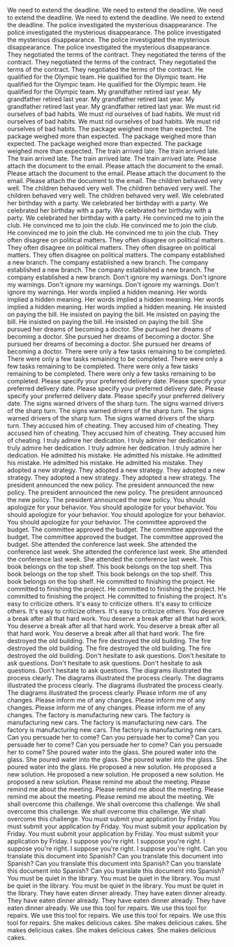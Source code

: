 We need to extend the deadline.
We need to extend the deadline.
We need to extend the deadline.
We need to extend the deadline.
We need to extend the deadline.
The police investigated the mysterious disappearance.
The police investigated the mysterious disappearance.
The police investigated the mysterious disappearance.
The police investigated the mysterious disappearance.
The police investigated the mysterious disappearance.
They negotiated the terms of the contract.
They negotiated the terms of the contract.
They negotiated the terms of the contract.
They negotiated the terms of the contract.
They negotiated the terms of the contract.
He qualified for the Olympic team.
He qualified for the Olympic team.
He qualified for the Olympic team.
He qualified for the Olympic team.
He qualified for the Olympic team.
My grandfather retired last year.
My grandfather retired last year.
My grandfather retired last year.
My grandfather retired last year.
My grandfather retired last year.
We must rid ourselves of bad habits.
We must rid ourselves of bad habits.
We must rid ourselves of bad habits.
We must rid ourselves of bad habits.
We must rid ourselves of bad habits.
The package weighed more than expected.
The package weighed more than expected.
The package weighed more than expected.
The package weighed more than expected.
The package weighed more than expected.
The train arrived late.
The train arrived late.
The train arrived late.
The train arrived late.
The train arrived late.
Please attach the document to the email.
Please attach the document to the email.
Please attach the document to the email.
Please attach the document to the email.
Please attach the document to the email.
The children behaved very well.
The children behaved very well.
The children behaved very well.
The children behaved very well.
The children behaved very well.
We celebrated her birthday with a party.
We celebrated her birthday with a party.
We celebrated her birthday with a party.
We celebrated her birthday with a party.
We celebrated her birthday with a party.
He convinced me to join the club.
He convinced me to join the club.
He convinced me to join the club.
He convinced me to join the club.
He convinced me to join the club.
They often disagree on political matters.
They often disagree on political matters.
They often disagree on political matters.
They often disagree on political matters.
They often disagree on political matters.
The company established a new branch.
The company established a new branch.
The company established a new branch.
The company established a new branch.
The company established a new branch.
Don't ignore my warnings.
Don't ignore my warnings.
Don't ignore my warnings.
Don't ignore my warnings.
Don't ignore my warnings.
Her words implied a hidden meaning.
Her words implied a hidden meaning.
Her words implied a hidden meaning.
Her words implied a hidden meaning.
Her words implied a hidden meaning.
He insisted on paying the bill.
He insisted on paying the bill.
He insisted on paying the bill.
He insisted on paying the bill.
He insisted on paying the bill.
She pursued her dreams of becoming a doctor.
She pursued her dreams of becoming a doctor.
She pursued her dreams of becoming a doctor.
She pursued her dreams of becoming a doctor.
She pursued her dreams of becoming a doctor.
There were only a few tasks remaining to be completed.
There were only a few tasks remaining to be completed.
There were only a few tasks remaining to be completed.
There were only a few tasks remaining to be completed.
There were only a few tasks remaining to be completed.
Please specify your preferred delivery date.
Please specify your preferred delivery date.
Please specify your preferred delivery date.
Please specify your preferred delivery date.
Please specify your preferred delivery date.
The signs warned drivers of the sharp turn.
The signs warned drivers of the sharp turn.
The signs warned drivers of the sharp turn.
The signs warned drivers of the sharp turn.
The signs warned drivers of the sharp turn.
They accused him of cheating.
They accused him of cheating.
They accused him of cheating.
They accused him of cheating.
They accused him of cheating.
I truly admire her dedication.
I truly admire her dedication.
I truly admire her dedication.
I truly admire her dedication.
I truly admire her dedication.
He admitted his mistake.
He admitted his mistake.
He admitted his mistake.
He admitted his mistake.
He admitted his mistake.
They adopted a new strategy.
They adopted a new strategy.
They adopted a new strategy.
They adopted a new strategy.
They adopted a new strategy.
The president announced the new policy.
The president announced the new policy.
The president announced the new policy.
The president announced the new policy.
The president announced the new policy.
You should apologize for your behavior.
You should apologize for your behavior.
You should apologize for your behavior.
You should apologize for your behavior.
You should apologize for your behavior.
The committee approved the budget.
The committee approved the budget.
The committee approved the budget.
The committee approved the budget.
The committee approved the budget.
She attended the conference last week.
She attended the conference last week.
She attended the conference last week.
She attended the conference last week.
She attended the conference last week.
This book belongs on the top shelf.
This book belongs on the top shelf.
This book belongs on the top shelf.
This book belongs on the top shelf.
This book belongs on the top shelf.
He committed to finishing the project.
He committed to finishing the project.
He committed to finishing the project.
He committed to finishing the project.
He committed to finishing the project.
It's easy to criticize others.
It's easy to criticize others.
It's easy to criticize others.
It's easy to criticize others.
It's easy to criticize others.
You deserve a break after all that hard work.
You deserve a break after all that hard work.
You deserve a break after all that hard work.
You deserve a break after all that hard work.
You deserve a break after all that hard work.
The fire destroyed the old building.
The fire destroyed the old building.
The fire destroyed the old building.
The fire destroyed the old building.
The fire destroyed the old building.
Don't hesitate to ask questions.
Don't hesitate to ask questions.
Don't hesitate to ask questions.
Don't hesitate to ask questions.
Don't hesitate to ask questions.
The diagrams illustrated the process clearly.
The diagrams illustrated the process clearly.
The diagrams illustrated the process clearly.
The diagrams illustrated the process clearly.
The diagrams illustrated the process clearly.
Please inform me of any changes.
Please inform me of any changes.
Please inform me of any changes.
Please inform me of any changes.
Please inform me of any changes.
The factory is manufacturing new cars.
The factory is manufacturing new cars.
The factory is manufacturing new cars.
The factory is manufacturing new cars.
The factory is manufacturing new cars.
Can you persuade her to come?
Can you persuade her to come?
Can you persuade her to come?
Can you persuade her to come?
Can you persuade her to come?
She poured water into the glass.
She poured water into the glass.
She poured water into the glass.
She poured water into the glass.
She poured water into the glass.
He proposed a new solution.
He proposed a new solution.
He proposed a new solution.
He proposed a new solution.
He proposed a new solution.
Please remind me about the meeting.
Please remind me about the meeting.
Please remind me about the meeting.
Please remind me about the meeting.
Please remind me about the meeting.
We shall overcome this challenge.
We shall overcome this challenge.
We shall overcome this challenge.
We shall overcome this challenge.
We shall overcome this challenge.
You must submit your application by Friday.
You must submit your application by Friday.
You must submit your application by Friday.
You must submit your application by Friday.
You must submit your application by Friday.
I suppose you're right.
I suppose you're right.
I suppose you're right.
I suppose you're right.
I suppose you're right.
Can you translate this document into Spanish?
Can you translate this document into Spanish?
Can you translate this document into Spanish?
Can you translate this document into Spanish?
Can you translate this document into Spanish?
You must be quiet in the library.
You must be quiet in the library.
You must be quiet in the library.
You must be quiet in the library.
You must be quiet in the library.
They have eaten dinner already.
They have eaten dinner already.
They have eaten dinner already.
They have eaten dinner already.
They have eaten dinner already.
We use this tool for repairs.
We use this tool for repairs.
We use this tool for repairs.
We use this tool for repairs.
We use this tool for repairs.
She makes delicious cakes.
She makes delicious cakes.
She makes delicious cakes.
She makes delicious cakes.
She makes delicious cakes.
